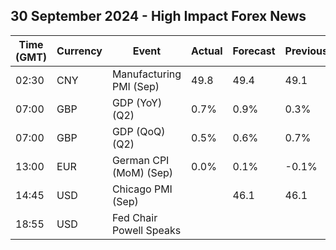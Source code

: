 ## 30 September 2024 - High Impact Forex News

| Time (GMT) | Currency | Event | Actual | Forecast | Previous |
|------|----------|-------|--------|----------|----------|
| 02:30 | CNY | Manufacturing PMI (Sep) | 49.8 | 49.4 | 49.1 |
| 07:00 | GBP | GDP (YoY) (Q2) | 0.7% | 0.9% | 0.3% |
| 07:00 | GBP | GDP (QoQ) (Q2) | 0.5% | 0.6% | 0.7% |
| 13:00 | EUR | German CPI (MoM) (Sep) | 0.0% | 0.1% | -0.1% |
| 14:45 | USD | Chicago PMI (Sep) |  | 46.1 | 46.1 |
| 18:55 | USD | Fed Chair Powell Speaks |  |  |  |
